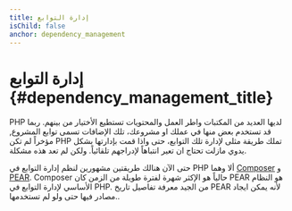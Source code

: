 ```yaml
---
title: إدارة التوابع
isChild: false
anchor: dependency_management
---
```


# إدارة التوابع {#dependency_management_title}

PHP لديها العديد من المكتبات واطر العمل والمحتويات تستطيع الأختيار من بينهم. ربما قد تستخدم بعض منها في عملك
او مشروعك، تلك الإضافات تسمى توابع المشروع, مؤخراً لم تكن PHP تملك طريقة مثلى لإدارة تلك التوابع، حتى واذا
قمت بإدارتها بشكل يدوي مازلت تحتاج ان تعير انتباهاً لإدراجهم تلقائياً.
ولكن لم تعد هذه مشكلة.

حتى الآن هنالك طريقتين مشهورين لنظم إدارة التوابع في PHP ألا وهما [Composer] و [PEAR]. Composer حالياً هو الإكثر شهرة
لفترة طويلة من الزمن كان PEAR هو النظام الأساسي لإدارة التوابع في PHP.
من الجيد معرفة تفاصيل تاريخ PEAR لأنه يمكن ايجاد مصادر فيها حتى ولو لم تستخدمها..

[Composer]: /#composer_and_packagist
[PEAR]: /#pear
